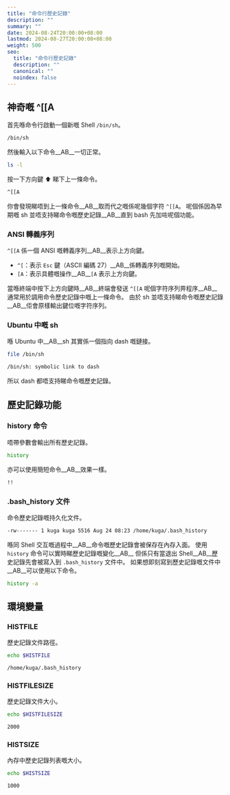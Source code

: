 ```yaml
---
title: "命令行歷史記錄"
description: ""
summary: ""
date: 2024-08-24T20:00:00+08:00
lastmod: 2024-08-27T20:00:00+08:00
weight: 500
seo:
  title: "命令行歷史記錄"
  description: ""
  canonical: ""
  noindex: false
---
```


## 神奇嘅 ^\[\[A

首先喺命令行啟動一個新嘅 Shell `/bin/sh`。

```bash {frame="none"}
/bin/sh
```

然後輸入以下命令__AB__一切正常。

```bash {frame="none"}
ls -l
```

按一下方向鍵 ⬆️ 睇下上一條命令。

```bash {frame="none"}
^[[A
```

你會發現睇唔到上一條命令__AB__取而代之嘅係呢幾個字符 `^[[A`。
呢個係因為早期嘅 sh 並唔支持睇命令嘅歷史記錄__AB__直到 bash 先加咗呢個功能。

### ANSI 轉義序列

`^[[A` 係一個 ANSI 嘅轉義序列__AB__表示上方向鍵。

* `^[`：表示 `Esc` 鍵（ASCII 編碼 27）__AB__係轉義序列嘅開始。
* `[A`：表示具體嘅操作__AB__`[A` 表示上方向鍵。

當喺終端中按下上方向鍵時__AB__終端會發送 `^[[A` 呢個字符序列畀程序__AB__
通常用於調用命令歷史記錄中嘅上一條命令。
由於 sh 並唔支持睇命令嘅歷史記錄__AB__佢會原樣輸出鍵位嘅字符序列。

### Ubuntu 中嘅 sh

喺 Ubuntu 中__AB__sh 其實係一個指向 dash 嘅鏈接。

```bash {frame="none"}
file /bin/sh
```

```bash {frame="none"}
/bin/sh: symbolic link to dash
```

所以 dash 都唔支持睇命令嘅歷史記錄。

## 歷史記錄功能

### history 命令

唔帶參數會輸出所有歷史記錄。

```bash {frame="none"}
history
```

亦可以使用簡短命令__AB__效果一樣。

```bash {frame="none"}
!!
```

### .bash\_history 文件

命令歷史記錄嘅持久化文件。

```bash {frame="none"}
-rw------- 1 kuga kuga 5516 Aug 24 08:23 /home/kuga/.bash_history
```

喺同 Shell 交互嘅過程中__AB__命令嘅歷史記錄會被保存在內存入面。
使用 `history` 命令可以實時睇歷史記錄嘅變化__AB__
但係只有當退出 Shell__AB__歷史記錄先會被寫入到 `.bash_history` 文件中。
如果想即刻寫到歷史記錄嘅文件中__AB__可以使用以下命令。

```bash {frame="none"}
history -a
```

## 環境變量

### HISTFILE

歷史記錄文件路徑。

```bash {frame="none"}
echo $HISTFILE
```

```bash {frame="none"}
/home/kuga/.bash_history
```

### HISTFILESIZE

歷史記錄文件大小。

```bash {frame="none"}
echo $HISTFILESIZE
```

```txt {frame="none"}
2000
```

### HISTSIZE

內存中歷史記錄列表嘅大小。

```bash {frame="none"}
echo $HISTSIZE
```

```txt {frame="none"}
1000
```

